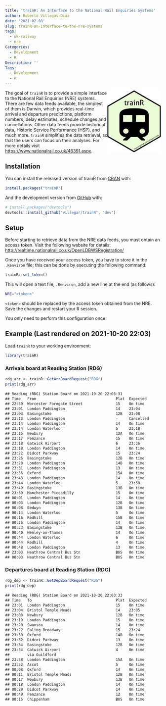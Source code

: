 ```yaml
---
title: 'trainR: An Interface to the National Rail Enquiries Systems'
author: Roberto Villegas-Diaz
date: '2021-02-08'
slug: trainR-an-interface-to-the-nre-systems
tags:
  - uk-railway
  - nre
Categories:
  - Development
  - R
Description: ''
Tags:
  - Development
  - R
---
```


<img src="https://raw.githubusercontent.com/villegar/trainR/main/inst/images/logo.png" alt="logo" align="right" height=200px/>

The goal of `trainR` is to provide a simple interface to the 
National Rail Enquiries (NRE) systems. There are few data feeds 
available, the simplest of them is Darwin, which provides real-time 
arrival and departure predictions, platform numbers, delay estimates, 
schedule changes and cancellations. Other data feeds provide historical 
data, Historic Service Performance (HSP), and much more. `trainR` 
simplifies the data retrieval, so that the users can focus on their 
analyses. For more details visit 
https://www.nationalrail.co.uk/46391.aspx.

## Installation

You can install the released version of trainR from [CRAN](https://CRAN.R-project.org) with:

``` r
install.packages("trainR")
```

And the development version from [GitHub](https://github.com/) with:

``` r
# install.packages("devtools")
devtools::install_github("villegar/trainR", "dev")
```

## Setup
Before starting to retrieve data from the NRE data feeds, you must obtain an access token. 
Visit the following website for details: http://realtime.nationalrail.co.uk/OpenLDBWSRegistration/

Once you have received your access token, you have to store it in the `.Renviron` file; this can be 
done by executing the following command:


```r
trainR::set_token()
```

This will open a text file, `.Renviron`, add a new line at the end (as follows):

```bash
NRE="<token>"
```

`<token>` should be replaced by the access token obtained from the NRE. Save the changes and restart 
your R session.

You only need to perform this configuration once.

## Example (Last rendered on 2021-10-20 22:03)

Load `trainR` to your working environment:

```r
library(trainR)
```

### Arrivals board at Reading Station (RDG)


```r
rdg_arr <- trainR::GetArrBoardRequest("RDG")
print(rdg_arr)
```

```
## Reading (RDG) Station Board on 2021-10-20 22:03:31
## Time   From                                    Plat  Expected
## 22:59  Worcester Foregate Street               15    On time
## 23:01  London Paddington                       14    23:04
## 23:03  Basingstoke                             12B   23:08
## 23:13  London Paddington                       -     Cancelled
## 23:14  London Paddington                       14    On time
## 23:14  London Waterloo                         5     23:18
## 23:15  Newbury                                 12A   On time
## 23:17  Penzance                                15    On time
## 23:18  Gatwick Airport                         6     23:36
## 23:18  London Paddington                       14    On time
## 23:22  Didcot Parkway                          15    23:24
## 23:26  Basingstoke                             12B   On time
## 23:28  London Paddington                       14B   On time
## 23:31  London Paddington                       13    On time
## 23:36  Oxford                                  15A   On time
## 23:43  London Paddington                       14    On time
## 23:44  London Waterloo                         5     23:50
## 23:49  Basingstoke                             13B   On time
## 23:50  Manchester Piccadilly                   15    On time
## 00:01  London Paddington                       14    On time
## 00:03  London Paddington                       12B   On time
## 00:08  Bedwyn                                  13B   On time
## 00:14  London Waterloo                         5     On time
## 00:16  Redhill                                 15B   On time
## 00:26  London Paddington                       14    On time
## 00:33  Basingstoke                             13B   On time
## 00:40  Henley-on-Thames                        14    On time
## 00:44  London Waterloo                         6     On time
## 00:44  Redhill                                 4     On time
## 00:48  London Paddington                       13    On time
## 23:03  Heathrow Central Bus Stn                BUS   On time
## 00:03  Heathrow Central Bus Stn                BUS   On time
```

### Departures board at Reading Station (RDG)


```r
rdg_dep <- trainR::GetDepBoardRequest("RDG")
print(rdg_dep)
```

```
## Reading (RDG) Station Board on 2021-10-20 22:03:33
## Time   To                                      Plat  Expected
## 23:01  London Paddington                       15    On time
## 23:04  Bristol Temple Meads                    14    23:05
## 23:08  Newbury                                 12B   On time
## 23:19  London Paddington                       15    On time
## 23:20  Swansea                                 14    On time
## 23:22  Ealing Broadway                         15    23:24
## 23:30  Oxford                                  14B   On time
## 23:32  Didcot Parkway                          13    On time
## 23:34  Basingstoke                             12B   On time
## 23:34  Gatwick Airport                         4     On time
##        via Guildford                           
## 23:38  London Paddington                       15A   On time
## 23:52  Ascot                                   5     On time
## 00:08  Oxford                                  14    On time
## 00:11  Bristol Temple Meads                    12B   On time
## 00:17  Newbury                                 13B   On time
## 00:18  London Paddington                       14    On time
## 00:29  Didcot Parkway                          14    On time
## 00:49  Penzance                                12    On time
## 00:16  Chippenham                              BUS   On time
```
